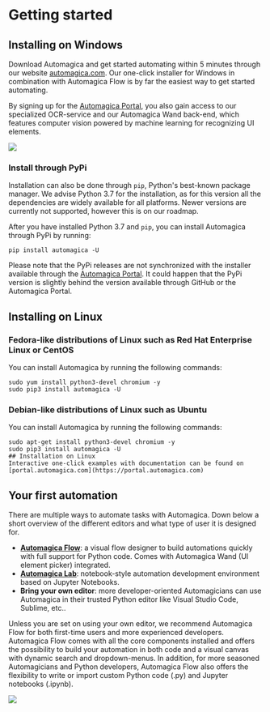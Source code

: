 # Getting started

## Installing on Windows
Download Automagica and get started automating within 5 minutes through our website [automagica.com](https://www.automagica.com). 
Our one-click installer for Windows in combination with Automagica Flow is by far the easiest way to get started automating.

By signing up for the [Automagica Portal](https://www.portal.automagica.com), you also gain access to our specialized OCR-service and our Automagica Wand back-end, which features computer vision powered by machine learning for recognizing UI elements.

![](https://i.imgur.com/zsCjP8G.gif)

### Install through PyPi
Installation can also be done through `pip`, Python's best-known package manager. We advise Python 3.7 for the installation, as for this version all the dependencies are widely available for all platforms. Newer versions are currently not supported, however this is on our roadmap.

After you have installed Python 3.7 and `pip`, you can install Automagica through PyPi by running:
```
pip install automagica -U
```
Please note that the PyPi releases are not synchronized with the installer available through the [Automagica Portal](portal.md). It could happen that the PyPi version is slightly behind the version available through GitHub or the Automagica Portal.

## Installing on Linux

### Fedora-like distributions of Linux such as Red Hat Enterprise Linux or CentOS
You can install Automagica by running the following commands:

```
sudo yum install python3-devel chromium -y
sudo pip3 install automagica -U
```
### Debian-like distributions of Linux such as Ubuntu
You can install Automagica by running the following commands:
```
sudo apt-get install python3-devel chromium -y
sudo pip3 install automagica -U
## Installation on Linux
Interactive one-click examples with documentation can be found on [portal.automagica.com](https://portal.automagica.com)
```

## Your first automation

There are multiple ways to automate tasks with Automagica. Down below a short overview of the different editors and what type of user it is designed for.

- __[Automagica Flow](https://www.portal.automagica.com)__: a visual flow designer to build automations quickly with full support for Python code. Comes with Automagica Wand (UI element picker) integrated.
- __[Automagica Lab](https://www.portal.automagica.com)__: notebook-style automation development environment based on Jupyter Notebooks.
- __Bring your own editor__: more developer-oriented Automagicians can use Automagica in their trusted Python editor like Visual Studio Code, Sublime, etc..

Unless you are set on using your own editor, we recommend Automagica Flow for both first-time users and more experienced developers. Automagica Flow comes with all the core components installed and offers the possibility to build your automation in both code and a visual canvas with dynamic search and dropdown-menus.  In addition, for more seasoned Automagicians and Python developers, Automagica Flow also offers the flexibility to write or import custom Python code (.py) and Jupyter notebooks (.ipynb).

![](https://i.imgur.com/ps1Uhck.png)

